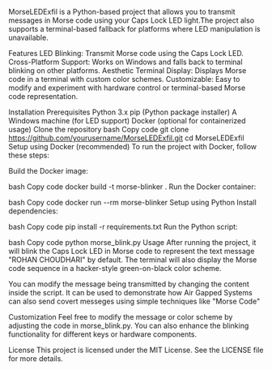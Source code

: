 
MorseLEDExfil is a Python-based project that allows you to transmit messages in Morse code using your Caps Lock LED light.The project also supports a terminal-based fallback for platforms where LED manipulation is unavailable.

Features
LED Blinking: Transmit Morse code using the Caps Lock LED.
Cross-Platform Support: Works on Windows and falls back to terminal blinking on other platforms.
Aesthetic Terminal Display: Displays Morse code in a terminal with custom color schemes.
Customizable: Easy to modify and experiment with hardware control or terminal-based Morse code representation.

Installation Prerequisites
Python 3.x
pip (Python package installer)
A Windows machine (for LED support)
Docker (optional for containerized usage)
Clone the repository
bash
Copy code
git clone https://github.com/yourusername/MorseLEDExfil.git
cd MorseLEDExfil
Setup using Docker (recommended)
To run the project with Docker, follow these steps:

Build the Docker image:

bash
Copy code
docker build -t morse-blinker .
Run the Docker container:

bash
Copy code
docker run --rm morse-blinker
Setup using Python
Install dependencies:

bash
Copy code
pip install -r requirements.txt
Run the Python script:

bash
Copy code
python morse_blink.py
Usage
After running the project, it will blink the Caps Lock LED in Morse code to represent the text message "ROHAN CHOUDHARI" by default. The terminal will also display the Morse code sequence in a hacker-style green-on-black color scheme.

You can modify the message being transmitted by changing the content inside the script. It can be used to demonstrate how Air Gapped Systems can also send covert messeges using simple techniques like "Morse Code"

Customization
Feel free to modify the message or color scheme by adjusting the code in morse_blink.py. You can also enhance the blinking functionality for different keys or hardware components.

License
This project is licensed under the MIT License. See the LICENSE file for more details.
